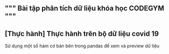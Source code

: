 """
Bài tập phân tích dữ liệu khóa học CODEGYM
"""
-----------
[Thực hành] Thực hành trên bộ dữ liệu covid 19
-----------

Sử dụng một số hàm cơ bản bên trong pandas để xem và preview dữ liệu
